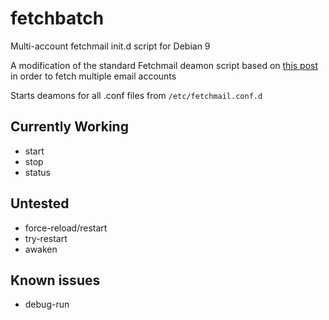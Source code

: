 # fetchbatch
Multi-account fetchmail init.d script for Debian 9

A modification of the standard Fetchmail deamon script based on [this post](http://fnxweb.com/blog/2012/07/14/using-multiple-fetchmail-instances-for-instant-gratification/) in order to fetch multiple email accounts

Starts deamons for all .conf files from `/etc/fetchmail.conf.d`

## Currently Working
* start
* stop
* status

## Untested
* force-reload/restart
* try-restart
* awaken

## Known issues
* debug-run
